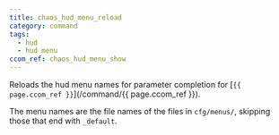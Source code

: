 ```yaml
---
title: chaos_hud_menu_reload
category: command
tags:
  - hud
  - hud menu
ccom_ref: chaos_hud_menu_show
---
```


Reloads the hud menu names for parameter completion for [`{{ page.ccom_ref }}`](/command/{{ page.ccom_ref }}).

The menu names are the file names of the files in `cfg/menus/`, skipping those that end with `_default`.
